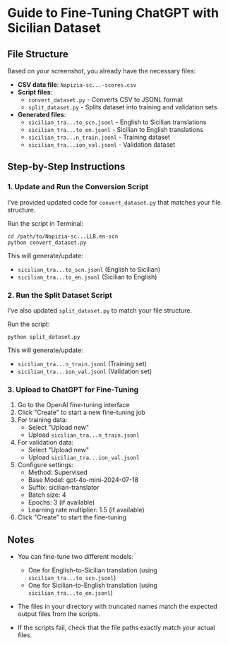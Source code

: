 # Guide to Fine-Tuning ChatGPT with Sicilian Dataset

## File Structure
Based on your screenshot, you already have the necessary files:

- **CSV data file**: `Napizia-sc...-scores.csv`
- **Script files**: 
  - `convert_dataset.py` - Converts CSV to JSONL format
  - `split_dataset.py` - Splits dataset into training and validation sets
- **Generated files**:
  - `sicilian_tra...to_scn.jsonl` - English to Sicilian translations
  - `sicilian_tra...to_en.jsonl` - Sicilian to English translations
  - `sicilian_tra...n_train.jsonl` - Training dataset
  - `sicilian_tra...ion_val.jsonl` - Validation dataset

## Step-by-Step Instructions

### 1. Update and Run the Conversion Script

I've provided updated code for `convert_dataset.py` that matches your file structure. 

Run the script in Terminal:
```
cd /path/to/Napizia-sc...LLB.en-scn
python convert_dataset.py
```

This will generate/update:
- `sicilian_tra...to_scn.jsonl` (English to Sicilian)
- `sicilian_tra...to_en.jsonl` (Sicilian to English)

### 2. Run the Split Dataset Script

I've also updated `split_dataset.py` to match your file structure.

Run the script:
```
python split_dataset.py
```

This will generate/update:
- `sicilian_tra...n_train.jsonl` (Training set)
- `sicilian_tra...ion_val.jsonl` (Validation set)

### 3. Upload to ChatGPT for Fine-Tuning

1. Go to the OpenAI fine-tuning interface
2. Click "Create" to start a new fine-tuning job
3. For training data:
   - Select "Upload new"
   - Upload `sicilian_tra...n_train.jsonl`
4. For validation data:
   - Select "Upload new"
   - Upload `sicilian_tra...ion_val.jsonl`
5. Configure settings:
   - Method: Supervised
   - Base Model: gpt-4o-mini-2024-07-18
   - Suffix: sicilian-translator
   - Batch size: 4
   - Epochs: 3 (if available)
   - Learning rate multiplier: 1.5 (if available)
6. Click "Create" to start the fine-tuning

## Notes

- You can fine-tune two different models:
  - One for English-to-Sicilian translation (using `sicilian_tra...to_scn.jsonl`)
  - One for Sicilian-to-English translation (using `sicilian_tra...to_en.jsonl`)
  
- The files in your directory with truncated names match the expected output files from the scripts.

- If the scripts fail, check that the file paths exactly match your actual files.
